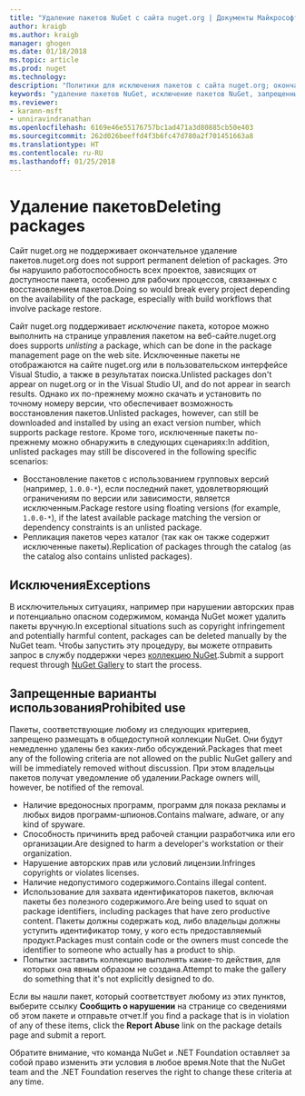 ```yaml
---
title: "Удаление пакетов NuGet с сайта nuget.org | Документы Майкрософт"
author: kraigb
ms.author: kraigb
manager: ghogen
ms.date: 01/18/2018
ms.topic: article
ms.prod: nuget
ms.technology: 
description: "Политики для исключения пакетов с сайта nuget.org; окончательное удаление не поддерживается, если только пакеты не нарушают другие политики."
keywords: "удаление пакетов NuGet, исключение пакетов NuGet, запрещенные варианты использования пакетов"
ms.reviewer:
- karann-msft
- unniravindranathan
ms.openlocfilehash: 6169e46e55176757bc1ad471a3d80885cb50e403
ms.sourcegitcommit: 262d026beeffd4f3b6fc47d780a2f701451663a8
ms.translationtype: HT
ms.contentlocale: ru-RU
ms.lasthandoff: 01/25/2018
---
```

# <a name="deleting-packages"></a><span data-ttu-id="40fa1-104">Удаление пакетов</span><span class="sxs-lookup"><span data-stu-id="40fa1-104">Deleting packages</span></span>

<span data-ttu-id="40fa1-105">Сайт nuget.org не поддерживает окончательное удаление пакетов.</span><span class="sxs-lookup"><span data-stu-id="40fa1-105">nuget.org does not support permanent deletion of packages.</span></span> <span data-ttu-id="40fa1-106">Это бы нарушило работоспособность всех проектов, зависящих от доступности пакета, особенно для рабочих процессов, связанных с восстановлением пакетов.</span><span class="sxs-lookup"><span data-stu-id="40fa1-106">Doing so would break every project depending on the availability of the package, especially with build workflows that involve package restore.</span></span>

<span data-ttu-id="40fa1-107">Сайт nuget.org поддерживает *исключение* пакета, которое можно выполнить на странице управления пакетом на веб-сайте.</span><span class="sxs-lookup"><span data-stu-id="40fa1-107">nuget.org does supports *unlisting* a package, which can be done in the package management page on the web site.</span></span> <span data-ttu-id="40fa1-108">Исключенные пакеты не отображаются на сайте nuget.org или в пользовательском интерфейсе Visual Studio, а также в результатах поиска.</span><span class="sxs-lookup"><span data-stu-id="40fa1-108">Unlisted packages don't appear on nuget.org or in the Visual Studio UI, and do not appear in search results.</span></span> <span data-ttu-id="40fa1-109">Однако их по-прежнему можно скачать и установить по точному номеру версии, что обеспечивает возможность восстановления пакетов.</span><span class="sxs-lookup"><span data-stu-id="40fa1-109">Unlisted packages, however, can still be downloaded and installed by using an exact version number, which supports package restore.</span></span> <span data-ttu-id="40fa1-110">Кроме того, исключенные пакеты по-прежнему можно обнаружить в следующих сценариях:</span><span class="sxs-lookup"><span data-stu-id="40fa1-110">In addition, unlisted packages may still be discovered in the following specific scenarios:</span></span>

- <span data-ttu-id="40fa1-111">Восстановление пакетов с использованием групповых версий (например, `1.0.0-*`), если последний пакет, удовлетворяющий ограничениям по версии или зависимости, является исключенным.</span><span class="sxs-lookup"><span data-stu-id="40fa1-111">Package restore using floating versions (for example, `1.0.0-*`), if the latest available package matching the version or dependency constraints is an unlisted package.</span></span>
- <span data-ttu-id="40fa1-112">Репликация пакетов через каталог (так как он также содержит исключенные пакеты).</span><span class="sxs-lookup"><span data-stu-id="40fa1-112">Replication of packages through the catalog (as the catalog also contains unlisted packages).</span></span>

## <a name="exceptions"></a><span data-ttu-id="40fa1-113">Исключения</span><span class="sxs-lookup"><span data-stu-id="40fa1-113">Exceptions</span></span>

<span data-ttu-id="40fa1-114">В исключительных ситуациях, например при нарушении авторских прав и потенциально опасном содержимом, команда NuGet может удалить пакеты вручную.</span><span class="sxs-lookup"><span data-stu-id="40fa1-114">In exceptional situations such as copyright infringement and potentially harmful content, packages can be deleted manually by the NuGet team.</span></span> <span data-ttu-id="40fa1-115">Чтобы запустить эту процедуру, вы можете отправить запрос в службу поддержки через [коллекцию NuGet](http://www.nuget.org).</span><span class="sxs-lookup"><span data-stu-id="40fa1-115">Submit a support request through [NuGet Gallery](http://www.nuget.org) to start the process.</span></span>

## <a name="prohibited-use"></a><span data-ttu-id="40fa1-116">Запрещенные варианты использования</span><span class="sxs-lookup"><span data-stu-id="40fa1-116">Prohibited use</span></span>

<span data-ttu-id="40fa1-117">Пакеты, соответствующие любому из следующих критериев, запрещено размещать в общедоступной коллекции NuGet. Они будут немедленно удалены без каких-либо обсуждений.</span><span class="sxs-lookup"><span data-stu-id="40fa1-117">Packages that meet any of the following criteria are not allowed on the public NuGet gallery and will be immediately removed without discussion.</span></span> <span data-ttu-id="40fa1-118">При этом владельцы пакетов получат уведомление об удалении.</span><span class="sxs-lookup"><span data-stu-id="40fa1-118">Package owners will, however, be notified of the removal.</span></span>

- <span data-ttu-id="40fa1-119">Наличие вредоносных программ, программ для показа рекламы и любых видов программ-шпионов.</span><span class="sxs-lookup"><span data-stu-id="40fa1-119">Contains malware, adware, or any kind of spyware.</span></span>
- <span data-ttu-id="40fa1-120">Способность причинить вред рабочей станции разработчика или его организации.</span><span class="sxs-lookup"><span data-stu-id="40fa1-120">Are designed to harm a developer's workstation or their organization.</span></span>
- <span data-ttu-id="40fa1-121">Нарушение авторских прав или условий лицензии.</span><span class="sxs-lookup"><span data-stu-id="40fa1-121">Infringes copyrights or violates licenses.</span></span>
- <span data-ttu-id="40fa1-122">Наличие недопустимого содержимого.</span><span class="sxs-lookup"><span data-stu-id="40fa1-122">Contains illegal content.</span></span>
- <span data-ttu-id="40fa1-123">Использование для захвата идентификаторов пакетов, включая пакеты без полезного содержимого.</span><span class="sxs-lookup"><span data-stu-id="40fa1-123">Are being used to squat on package identifiers, including packages that have zero productive content.</span></span> <span data-ttu-id="40fa1-124">Пакеты должны содержать код, либо владельцы должны уступить идентификатор тому, у кого есть предоставляемый продукт.</span><span class="sxs-lookup"><span data-stu-id="40fa1-124">Packages must contain code or the owners must concede the identifier to someone who actually has a product to ship.</span></span>
- <span data-ttu-id="40fa1-125">Попытки заставить коллекцию выполнять какие-то действия, для которых она явным образом не создана.</span><span class="sxs-lookup"><span data-stu-id="40fa1-125">Attempt to make the gallery do something that it's not explicitly designed to do.</span></span>

<span data-ttu-id="40fa1-126">Если вы нашли пакет, который соответствует любому из этих пунктов, выберите ссылку **Сообщить о нарушении** на странице со сведениями об этом пакете и отправьте отчет.</span><span class="sxs-lookup"><span data-stu-id="40fa1-126">If you find a package that is in violation of any of these items, click the **Report Abuse** link on the package details page and submit a report.</span></span>

<span data-ttu-id="40fa1-127">Обратите внимание, что команда NuGet и .NET Foundation оставляет за собой право изменить эти условия в любое время.</span><span class="sxs-lookup"><span data-stu-id="40fa1-127">Note that the NuGet team and the .NET Foundation reserves the right to change these criteria at any time.</span></span>
